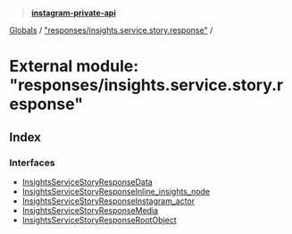 > **[instagram-private-api](../README.md)**

[Globals](../README.md) / ["responses/insights.service.story.response"](_responses_insights_service_story_response_.md) /

# External module: "responses/insights.service.story.response"

## Index

### Interfaces

* [InsightsServiceStoryResponseData](../interfaces/_responses_insights_service_story_response_.insightsservicestoryresponsedata.md)
* [InsightsServiceStoryResponseInline_insights_node](../interfaces/_responses_insights_service_story_response_.insightsservicestoryresponseinline_insights_node.md)
* [InsightsServiceStoryResponseInstagram_actor](../interfaces/_responses_insights_service_story_response_.insightsservicestoryresponseinstagram_actor.md)
* [InsightsServiceStoryResponseMedia](../interfaces/_responses_insights_service_story_response_.insightsservicestoryresponsemedia.md)
* [InsightsServiceStoryResponseRootObject](../interfaces/_responses_insights_service_story_response_.insightsservicestoryresponserootobject.md)